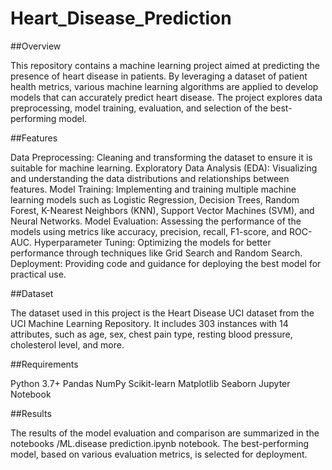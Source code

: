 # Heart_Disease_Prediction
##Overview

This repository contains a machine learning project aimed at predicting the presence of heart disease in patients. By leveraging a dataset of patient health metrics, various machine learning algorithms are applied to develop models that can accurately predict heart disease. The project explores data preprocessing, model training, evaluation, and selection of the best-performing model.

##Features

Data Preprocessing: Cleaning and transforming the dataset to ensure it is suitable for machine learning.
Exploratory Data Analysis (EDA): Visualizing and understanding the data distributions and relationships between features.
Model Training: Implementing and training multiple machine learning models such as Logistic Regression, Decision Trees, Random Forest, K-Nearest Neighbors (KNN), Support Vector Machines (SVM), and Neural Networks.
Model Evaluation: Assessing the performance of the models using metrics like accuracy, precision, recall, F1-score, and ROC-AUC.
Hyperparameter Tuning: Optimizing the models for better performance through techniques like Grid Search and Random Search.
Deployment: Providing code and guidance for deploying the best model for practical use.

##Dataset

The dataset used in this project is the Heart Disease UCI dataset from the UCI Machine Learning Repository. It includes 303 instances with 14 attributes, such as age, sex, chest pain type, resting blood pressure, cholesterol level, and more.

##Requirements

Python 3.7+
Pandas
NumPy
Scikit-learn
Matplotlib
Seaborn
Jupyter Notebook

##Results

The results of the model evaluation and comparison are summarized in the notebooks /ML.disease prediction.ipynb notebook. The best-performing model, based on various evaluation metrics, is selected for deployment.
